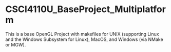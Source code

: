 # CSCI4110U_BaseProject_Multiplatform
This is a base OpenGL Project with makefiles for UNIX (supporting Linux and the Windows Subsystem for Linux), MacOS, and Windows (via NMake or MGW).
